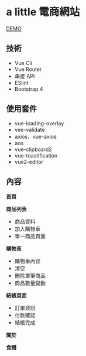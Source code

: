 # a little 電商網站

[DEMO](https://wanchii.github.io/ec-a_little/#/)

## 技術
- Vue Cli
- Vue Router
- 串接 API
- ESlint
- Bootstrap 4

## 使用套件
- vue-loading-overlay
- vee-validate
- axios、vue-axios
- aos
- vue-clipboard2
- vue-toastification
- vue2-editor

## 內容

**首頁**

**商品列表**
- 商品資料
- 加入購物車
- 單一商品頁面

**購物車**
- 購物車內容
- 清空
- 刪除單筆商品
- 商品數量變動

**結帳頁面**
  - 訂單資訊
  - 付款確認
  - 結帳完成

**關於**

**食譜**
